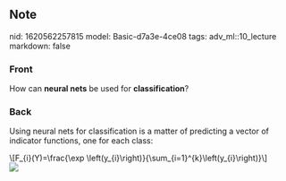 ## Note
nid: 1620562257815
model: Basic-d7a3e-4ce08
tags: adv_ml::10_lecture
markdown: false

### Front
How can <b>neural nets</b> be used for <b>classification</b>?

### Back
Using neural nets for classification is a matter of predicting a
vector of indicator functions, one for each class:
<div>
  \[F_{i}(Y)=\frac{\exp
  \left(y_{i}\right)}{\sum_{i=1}^{k}\left(y_{i}\right)}\]
</div>
<div><img src=
"paste-62e828bf29d4a8113b08356e57dc3d51a0183010.jpg"></div>
